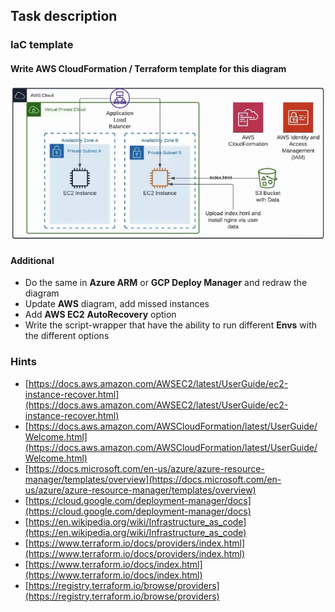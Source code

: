 ## Task description

### IaC template

#### Write AWS CloudFormation / Terraform template for this diagram

![IaC diagram](task6_diagram.png)

#### Additional

- Do the same in **Azure ARM** or **GCP Deploy Manager** and redraw the diagram
- Update **AWS** diagram, add missed instances
- Add **AWS EC2** **AutoRecovery** option
- Write the script-wrapper that have the ability to run different **Envs** with the different options

### Hints

- [https://docs.aws.amazon.com/AWSEC2/latest/UserGuide/ec2-instance-recover.html](https://docs.aws.amazon.com/AWSEC2/latest/UserGuide/ec2-instance-recover.html)
- [https://docs.aws.amazon.com/AWSCloudFormation/latest/UserGuide/Welcome.html](https://docs.aws.amazon.com/AWSCloudFormation/latest/UserGuide/Welcome.html)
- [https://docs.microsoft.com/en-us/azure/azure-resource-manager/templates/overview](https://docs.microsoft.com/en-us/azure/azure-resource-manager/templates/overview)
- [https://cloud.google.com/deployment-manager/docs](https://cloud.google.com/deployment-manager/docs)
- [https://en.wikipedia.org/wiki/Infrastructure_as_code](https://en.wikipedia.org/wiki/Infrastructure_as_code)
- [https://www.terraform.io/docs/providers/index.html](https://www.terraform.io/docs/providers/index.html)
- [https://www.terraform.io/docs/index.html](https://www.terraform.io/docs/index.html)
- [https://registry.terraform.io/browse/providers](https://registry.terraform.io/browse/providers)
